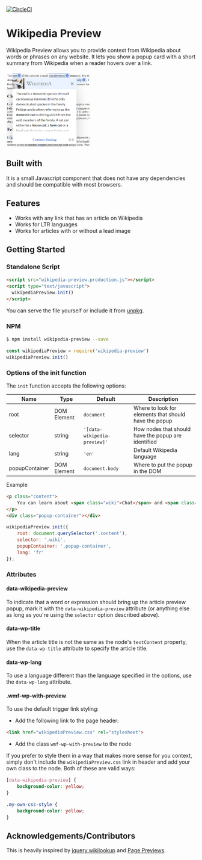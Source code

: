 [![CircleCI](https://circleci.com/gh/wikimedia/wikipedia-preview/tree/master.svg?style=svg)](https://circleci.com/gh/wikimedia/wikipedia-preview/tree/master)

# Wikipedia Preview

Wikipedia Preview allows you to provide context from Wikipedia about words or phrases on any website. It lets you show a popup card with a short summary from Wikipedia when a reader hovers over a link.

<img src="./screenshot.png" height="200" alt="Chat"/>

## Built with

It is a small Javascript component that does not have any dependencies and should be compatible with most browsers.

## Features

* Works with any link that has an article on Wikipedia
* Works for LTR languages
* Works for articles with or without a lead image

## Getting Started

### Standalone Script

```html
<script src="wikipedia-preview.production.js"></script>
<script type="text/javascript">
  wikipediaPreview.init()
</script>
```
You can serve the file yourself or include it from [unpkg](https://unpkg.com/browse/wikipedia-preview@1.0.0/dist/wikipedia-preview.production.js).

### NPM
```bash
$ npm install wikipedia-preview --save
```

```javascript
const wikipediaPreview = require('wikipedia-preview')
wikipediaPreview.init()
```

### Options of the init function

The `init` function accepts the following options:

Name | Type | Default | Description
--- | --- | --- | ---
root | DOM Element | `document` | Where to look for elements that should have the popup
selector | string | `'[data-wikipedia-preview]'` | How nodes that should have the popup are identified
lang | string | `'en'` | Default Wikipedia language
popupContainer | DOM Element | `document.body` | Where to put the popup in the DOM

Example
```html
<p class="content">
	You can learn about <span class="wiki">Chat</span> and <span class="wiki">Chien</span> from Wikipedia.
</p>
<div class="popup-container"></div>
```

```javascript
wikipediaPreview.init({
	root: document.querySelector('.content'),
	selector: '.wiki',
	popupContainer: '.popup-container',
	lang: 'fr'
});
```

### Attributes

#### data-wikipedia-preview

To indicate that a word or expression should bring up the article preview popup, mark it with the `data-wikipedia-preview` attribute (or anything else as long as you're using the `selector` option described above).

#### data-wp-title

When the article title is not the same as the node's `textContent` property, use the `data-wp-title` attribute to specify the article title.

#### data-wp-lang

To use a language different than the language specified in the options, use the `data-wp-lang` attribute.

#### .wmf-wp-with-preview

To use the default trigger link styling:

* Add the following link to the page header:
```html
<link href="wikipediaPreview.css" rel="stylesheet">
```
* Add the class `wmf-wp-with-preview` to the node

If you prefer to style them in a way that makes more sense for you context, simply don't include the `wikipediaPreview.css` link in header and add your own class to the node. Both of these are valid ways:

```css
[data-wikipedia-preview] {
	background-color: yellow;
}
```

```css
.my-own-css-style {
	background-color: yellow;
}
```

## Acknowledgements/Contributors

This is heavily inspired by [jquery.wikilookup](https://github.com/mooeypoo/jquery.wikilookup) and [Page Previews](https://www.mediawiki.org/wiki/Page_Previews).

